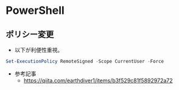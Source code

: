 # PowerShell

## ポリシー変更

- 以下が利便性重視。
```powershell
Set-ExecutionPolicy RemoteSigned -Scope CurrentUser -Force
```

- 参考記事
  - https://qiita.com/earthdiver1/items/b3f529c81f5892972a72
